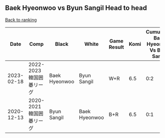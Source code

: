 ## Baek Hyeonwoo vs Byun Sangil Head to head

[Back to ranking](../../index.md)




| **Date** | **Comp** | **Black** | **White** | **Game Result** | **Komi** | **Cumulative Baek Hyeonwoo Vs Byun Sangil** | **Baek Hyeonwoo Streak** | **Byun Sangil Streak** | 
| --- | --- | --- | --- | --- | --- | --- | --- | --- |
| 2023-02-18 | 2022-2023韓国囲碁リーグ | Baek Hyeonwoo | Byun Sangil | W+R | 6.5 | 0:2 | 0 | 2 | 
| 2020-12-13 | 2020-2021韓国囲碁リーグ | Byun Sangil | Baek Hyeonwoo | B+R | 6.5 | 0:1 | 0 | 1 |




